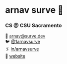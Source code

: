 # arnav surve 🪬

### CS @ CSU Sacramento

📩 arnav@surve.dev  
🐦 [@1arnavsurve](https://x.com/1arnavsurve)  
🖇️ [in/arnavsurve](https://www.linkedin.com/in/arnavsurve/)  
🌊 [website](https://surve.dev)


<!--
**arnavsurve/arnavsurve** is a ✨ _special_ ✨ repository because its `README.md` (this file) appears on your GitHub profile.

Here are some ideas to get you started:

- 🔭 I’m currently working on ...
- 🌱 I’m currently learning ...
- 👯 I’m looking to collaborate on ...
- 🤔 I’m looking for help with ...
- 💬 Ask me about ...
- 📫 How to reach me: ...
- 😄 Pronouns: ...
- ⚡ Fun fact: ...
-->
